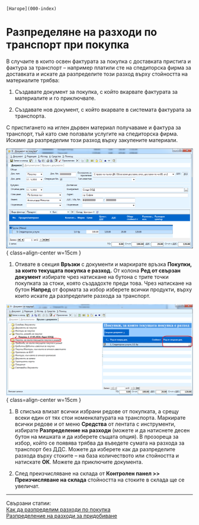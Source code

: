 ```{only} html
[Нагоре](000-index)
```

# Разпределяне на разходи по транспорт при покупка

В случаите в които освен фактурата за покупка с доставката пристига и
фактура за транспорт – например платили сте на спедиторска фирма за
доставката и искате да разпределите този разход върху стойността на
материалите трябва:

1. Създавате документ за покупка, с който вкарвате фактурата за материалите и го приключвате.

1. Създавате нов документ, с който вкарвате в системата фактурата за транспорта. 

С пристигането на иглен дървен материал получаваме и фактура за
транспорт, тъй като сме ползвали услугите на спедиторска фирма.
Искаме да разпределим този разход върху закупените материали.

![](913-image76.png){ class=align-center w=15cm }

1. Отивате в секция **Връзки** с документи и маркирате връзка **Покупки, за които текущата покупка е разход.** От колона **Ред от свързан документ** избирате чрез натискане на бутона с трите точки покупката за стоки, която създадохте преди това. Чрез натискане на бутон **Напред** от формата за избор изберете всички продукти, върху които искате да разпределите разхода за транспорт. 

![](914-image77.png){ class=align-center w=15cm }

1. В списъка влизат всички избрани редове от покупката, а срещу всеки един от тях стои номенклатурата на транспорта. Маркирате всички редове и от меню **Средства** от лентата с инструменти, избирате **Разпределение на разходи** (можете и да натиснете десен бутон на мишката и да изберете същата опция). В прозореца за избор, който се появява трябва да въведете сумата на разхода за транспорт без ДДС. Можете да изберете как да разпределите разхода върху стоките – на база количеството или стойността и натискате **ОК**. Можете да приключите документа.

1. След преизчисляване на склада от **Контролен панел \>\> Преизчисляване на склада** стойността на стоките в склада ще се увеличат.

___   
Свързани статии:  
[Как да разпределим разходи по покупка](https://www.unicontsoft.com/cms/node/148)  
[Разпределение на разходи за придобиване](https://docs.unicontsoft.com/blog/20240411-allocate-acquisition-costs.html)